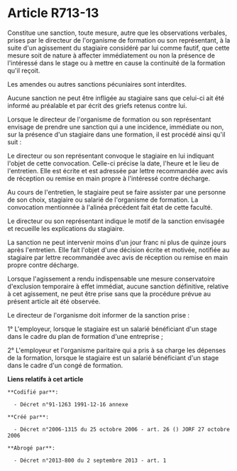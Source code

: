 # Article R713-13

Constitue une sanction, toute mesure, autre que les observations verbales, prises par le directeur de l'organisme de
formation ou son représentant, à la suite d'un agissement du stagiaire considéré par lui comme fautif, que cette mesure soit
de nature à affecter immédiatement ou non la présence de l'intéressé dans le stage ou à mettre en cause la continuité de la
formation qu'il reçoit.

Les amendes ou autres sanctions pécuniaires sont interdites.

Aucune sanction ne peut être infligée au stagiaire sans que celui-ci ait été informé au préalable et par écrit des griefs
retenus contre lui.

Lorsque le directeur de l'organisme de formation ou son représentant envisage de prendre une sanction qui a une incidence,
immédiate ou non, sur la présence d'un stagiaire dans une formation, il est procédé ainsi qu'il suit :

Le directeur ou son représentant convoque le stagiaire en lui indiquant l'objet de cette convocation. Celle-ci précise la
date, l'heure et le lieu de l'entretien. Elle est écrite et est adressée par lettre recommandée avec avis de réception ou
remise en main propre à l'intéressé contre décharge.

Au cours de l'entretien, le stagiaire peut se faire assister par une personne de son choix, stagiaire ou salarié de
l'organisme de formation. La convocation mentionnée à l'alinéa précédent fait état de cette faculté.

Le directeur ou son représentant indique le motif de la sanction envisagée et recueille les explications du stagiaire.

La sanction ne peut intervenir moins d'un jour franc ni plus de quinze jours après l'entretien. Elle fait l'objet d'une
décision écrite et motivée, notifiée au stagiaire par lettre recommandée avec avis de réception ou remise en main propre
contre décharge.

Lorsque l'agissement a rendu indispensable une mesure conservatoire d'exclusion temporaire à effet immédiat, aucune sanction
définitive, relative à cet agissement, ne peut être prise sans que la procédure prévue au présent article ait été observée.

Le directeur de l'organisme doit informer de la sanction prise :

1° L'employeur, lorsque le stagiaire est un salarié bénéficiant d'un stage dans le cadre du plan de formation d'une
entreprise ;

2° L'employeur et l'organisme paritaire qui a pris à sa charge les dépenses de la formation, lorsque le stagiaire est un
salarié bénéficiant d'un stage dans le cadre d'un congé de formation.

**Liens relatifs à cet article**

	**Codifié par**:

	  - Décret n°91-1263 1991-12-16 annexe

	**Créé par**:

	  - Décret n°2006-1315 du 25 octobre 2006 - art. 26 () JORF 27 octobre 2006

	**Abrogé par**:

	  - Décret n°2013-800 du 2 septembre 2013 - art. 1
